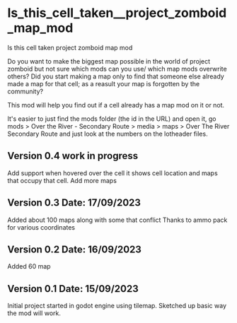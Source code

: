# Is_this_cell_taken__project_zomboid_map_mod
Is this cell taken project zomboid map mod


Do you want to make the biggest map possible in the world of project zomboid but not sure which mods can you use/ which map mods overwrite others?
Did you start making a map only to find that someone else already made a map for that cell; as a reasult your map is forgotten by the community?

This mod will help you find out if a cell already has a map mod on it or not.


It's easier to just find the mods folder (the id in the URL) and open it, go mods > Over the River - Secondary Route > media > maps > Over The River Secondary Route and just look at the numbers on the lotheader files.

## Version 0.4  work in progress

Add support when hovered over the cell it shows cell location and maps that occupy that cell.
Add more maps

## Version 0.3 Date: 17/09/2023

Added about 100 maps along with some that conflict
Thanks to ammo pack for various coordinates

## Version 0.2 Date: 16/09/2023

Added 60 map 


## Version 0.1 Date: 15/09/2023

Initial project started in godot engine using tilemap.
Sketched up basic way the mod will work.
